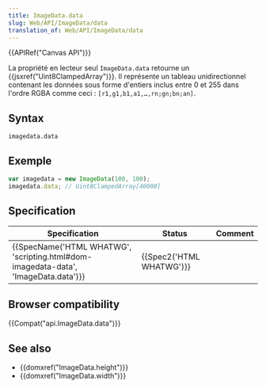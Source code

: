 ```yaml
---
title: ImageData.data
slug: Web/API/ImageData/data
translation_of: Web/API/ImageData/data
---
```

{{APIRef("Canvas API")}}

La propriété en lecteur seul `ImageData.data` retourne un {{jsxref("Uint8ClampedArray")}}. Il représente un tableau unidirectionnel contenant les données sous forme d'entiers inclus entre 0 et 255 dans l'ordre RGBA comme ceci&nbsp;: `[r1,g1,b1,a1,…,rn;gn;bn;an]`.

## Syntax

    imagedata.data

## Exemple

```js
var imagedata = new ImageData(100, 100);
imagedata.data; // Uint8ClampedArray[40000]
```

## Specification

| Specification                                                                                                | Status                           | Comment |
| ------------------------------------------------------------------------------------------------------------ | -------------------------------- | ------- |
| {{SpecName('HTML WHATWG', 'scripting.html#dom-imagedata-data', 'ImageData.data')}} | {{Spec2('HTML WHATWG')}} |         |

## Browser compatibility

{{Compat("api.ImageData.data")}}

## See also

- {{domxref("ImageData.height")}}
- {{domxref("ImageData.width")}}
